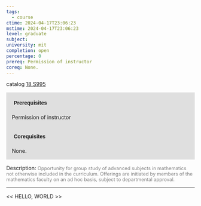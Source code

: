 ```yaml
---
tags:
  - course
ctime: 2024-04-17T23:06:23
mstime: 2024-04-17T23:06:23
level: graduate
subject: 
university: mit
completion: open
percentage: 0
prereq: Permission of instructor
coreq: None.
---
```


catalog [18.S995](http://student.mit.edu/catalog/m18b.html#18.S995)

<span style="display: block; padding: 15px; background-color: rgb(100, 100, 100, 0.2);"><font id="m_prereq1819_0" style="display: block; font-family: Arial, sans-serif; font-weight: bold; padding: 5px">Prerequisites</font><br><span id="prereq1819_0">Permission of instructor</span></span>
<span style="display: block; padding: 15px; background-color: rgb(100, 100, 100, 0.2);"><font id="m_coreq1819_0" style="display: block; font-family: Arial, sans-serif; font-weight: bold; padding: 5px">Corequisites</font><br><span id="coreq1819_0">None.</span></span>

<font style="">Description:</font>
<font style="color: grey; font-size: 0.8rem;">Opportunity for group study of advanced subjects in mathematics not otherwise included in the curriculum. Offerings are initiated by members of the mathematics faculty on an ad hoc basis, subject to departmental approval.</font>



---

<< HELLO, WORLD >>

